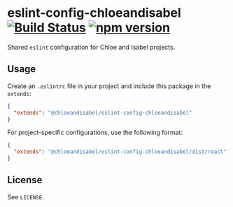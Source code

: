 # eslint-config-chloeandisabel [![Build Status](https://travis-ci.org/chloeandisabel/eslint-config-chloeandisabel.svg)](https://travis-ci.org/chloeandisabel/eslint-config-chloeandisabel) [![npm version](https://badge.fury.io/js/%40chloeandisabel%2Feslint-config-chloeandisabel.svg)](https://badge.fury.io/js/%40chloeandisabel%2Feslint-config-chloeandisabel)

Shared `eslint` configuration for Chloe and Isabel projects.

## Usage

Create an `.eslintrc` file in your project and include this package in the `extends`:

```json
{
  "extends": "@chloeandisabel/eslint-config-chloeandisabel"
}
```

For project-specific configurations, use the following format:

```json
{
  "extends": "@chloeandisabel/eslint-config-chloeandisabel/dist/react"
}
```

## License

See `LICENSE`.
